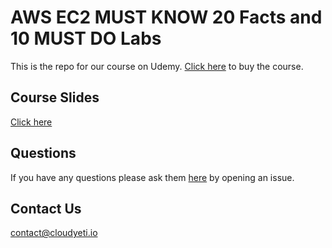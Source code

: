 # AWS EC2 MUST KNOW 20 Facts and 10 MUST DO Labs
This is the repo for our course on Udemy. [Click here](https://www.udemy.com/cloudyeti-ec2) to buy the course. 


## Course Slides
[Click here](https://github.com/Cloud-Yeti/aws-ec2-course/blob/master/20%20MUST%20KNOW%20things%20about%20Amazon%20EC2.pdf)

## Questions
If you have any questions please ask them [here](https://github.com/Cloud-Yeti/aws-ec2-course/issues/new) by opening an issue. 

## Contact Us
contact@cloudyeti.io
